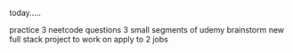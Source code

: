 today.....

practice 3 neetcode questions
3 small segments of udemy
brainstorm new full stack project to work on
apply to 2 jobs
